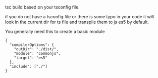 tsc build based on your tsconfig file.

if you do not have a tsconfig file or there is some 
typo in your code it will look in the current dir
for ts file and transpile them to js es5 by default.

You generally need this to create a basic module
```
{
  "compilerOptions": {
    "outDir": "./dist/",
    "module": "commonjs",
    "target": "es5"
  },
  "include": ["./"]
}
```
